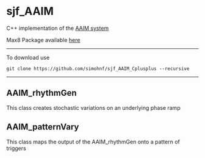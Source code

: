 # sjf_AAIM

C++ implementation of the [AAIM system](https://simohnf.github.io./AAIM/)

Max8 Package available [here](https://github.com/simohnf/sjf_AAIM)

---------------------------------------

To download use 
```
git clone https://github.com/simohnf/sjf_AAIM_Cplusplus --recursive
```

---------------------------------------

## AAIM_rhythmGen
This class creates stochastic variations on an underlying phase ramp

## AAIM_patternVary
This class maps the output of the AAIM_rhythmGen onto a pattern of triggers

